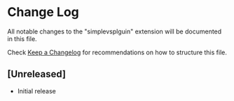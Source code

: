 # Change Log

All notable changes to the "simplevsplguin" extension will be documented in this file.

Check [Keep a Changelog](http://keepachangelog.com/) for recommendations on how to structure this file.

## [Unreleased]

- Initial release